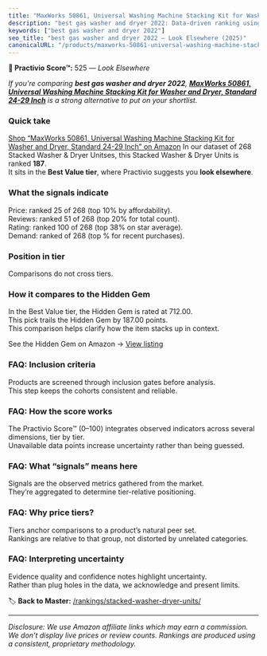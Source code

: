 ```yaml
---
title: "MaxWorks 50861, Universal Washing Machine Stacking Kit for Washer and Dryer, Standard 24-29 Inch"
description: "best gas washer and dryer 2022: Data-driven ranking using the Practivio Score™. Positioned by quality, value, demand, findability, momentum."
keywords: ["best gas washer and dryer 2022"]
seo_title: "best gas washer and dryer 2022 — Look Elsewhere (2025)"
canonicalURL: "/products/maxworks-50861-universal-washing-machine-stacking-kit-for-washer-and-dryer-standard-24-29-inch-B0CZP5RQMN/"
---
```


**🚫 Practivio Score™:** 525 — _Look Elsewhere_


*If you're comparing **best gas washer and dryer 2022**, **[MaxWorks 50861, Universal Washing Machine Stacking Kit for Washer and Dryer, Standard 24-29 Inch](https://www.amazon.com/dp/B0CZP5RQMN?tag=practivio-20)** is a strong alternative to put on your shortlist.*
### Quick take
[Shop “MaxWorks 50861, Universal Washing Machine Stacking Kit for Washer and Dryer, Standard 24-29 Inch” on Amazon](https://www.amazon.com/dp/B0CZP5RQMN?tag=practivio-20)
In our dataset of 268 Stacked Washer & Dryer Unitses, this Stacked Washer & Dryer Units is ranked **187**.  
It sits in the **Best Value tier**, where Practivio suggests you **look elsewhere**.

### What the signals indicate
Price: ranked 25 of 268 (top 10% by affordability).  
Reviews: ranked 51 of 268 (top 20% for total count).  
Rating: ranked 100 of 268 (top 38% on star average).  
Demand: ranked  of 268 (top % for recent purchases).

### Position in tier
Comparisons do not cross tiers.

### How it compares to the Hidden Gem
In the Best Value tier, the Hidden Gem is rated at 712.00.  
This pick trails the Hidden Gem by 187.00 points.  
This comparison helps clarify how the item stacks up in context.  

See the Hidden Gem on Amazon → [View listing](https://www.amazon.com/dp/B095KG5FPT?tag=practivio-20)

### FAQ: Inclusion criteria
Products are screened through inclusion gates before analysis.  
This step keeps the cohorts consistent and reliable.

### FAQ: How the score works
The Practivio Score™ (0–100) integrates observed indicators across several dimensions, tier by tier.  
Unavailable data points increase uncertainty rather than being guessed.

### FAQ: What “signals” means here
Signals are the observed metrics gathered from the market.  
They’re aggregated to determine tier-relative positioning.

### FAQ: Why price tiers?
Tiers anchor comparisons to a product’s natural peer set.  
Rankings are relative to that group, not distorted by unrelated categories.

### FAQ: Interpreting uncertainty
Evidence quality and confidence notes highlight uncertainty.  
Rather than plug holes in the data, we acknowledge and present limits.


🏷️ **Back to Master:** [/rankings/stacked-washer-dryer-units/](/rankings/stacked-washer-dryer-units/)

---
_Disclosure: We use Amazon affiliate links which may earn a commission. We don’t display live prices or review counts. Rankings are produced using a consistent, proprietary methodology._
